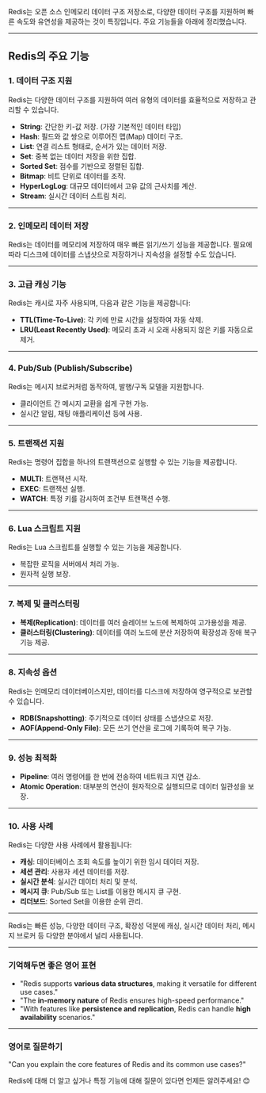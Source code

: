 Redis는 오픈 소스 인메모리 데이터 구조 저장소로, 다양한 데이터 구조를 지원하며 빠른 속도와 유연성을 제공하는 것이 특징입니다. 주요 기능들을 아래에 정리했습니다.

---

## Redis의 주요 기능

### 1. **데이터 구조 지원**
Redis는 다양한 데이터 구조를 지원하여 여러 유형의 데이터를 효율적으로 저장하고 관리할 수 있습니다.
- **String**: 간단한 키-값 저장. (가장 기본적인 데이터 타입)
- **Hash**: 필드와 값 쌍으로 이루어진 맵(Map) 데이터 구조.
- **List**: 연결 리스트 형태로, 순서가 있는 데이터 저장.
- **Set**: 중복 없는 데이터 저장을 위한 집합.
- **Sorted Set**: 점수를 기반으로 정렬된 집합.
- **Bitmap**: 비트 단위로 데이터를 조작.
- **HyperLogLog**: 대규모 데이터에서 고유 값의 근사치를 계산.
- **Stream**: 실시간 데이터 스트림 처리.

---

### 2. **인메모리 데이터 저장**
Redis는 데이터를 메모리에 저장하여 매우 빠른 읽기/쓰기 성능을 제공합니다. 필요에 따라 디스크에 데이터를 스냅샷으로 저장하거나 지속성을 설정할 수도 있습니다.

---

### 3. **고급 캐싱 기능**
Redis는 캐시로 자주 사용되며, 다음과 같은 기능을 제공합니다:
- **TTL(Time-To-Live)**: 각 키에 만료 시간을 설정하여 자동 삭제.
- **LRU(Least Recently Used)**: 메모리 초과 시 오래 사용되지 않은 키를 자동으로 제거.

---

### 4. **Pub/Sub (Publish/Subscribe)**
Redis는 메시지 브로커처럼 동작하여, 발행/구독 모델을 지원합니다.
- 클라이언트 간 메시지 교환을 쉽게 구현 가능.
- 실시간 알림, 채팅 애플리케이션 등에 사용.

---

### 5. **트랜잭션 지원**
Redis는 명령어 집합을 하나의 트랜잭션으로 실행할 수 있는 기능을 제공합니다.
- **MULTI**: 트랜잭션 시작.
- **EXEC**: 트랜잭션 실행.
- **WATCH**: 특정 키를 감시하여 조건부 트랜잭션 수행.

---

### 6. **Lua 스크립트 지원**
Redis는 Lua 스크립트를 실행할 수 있는 기능을 제공합니다.
- 복잡한 로직을 서버에서 처리 가능.
- 원자적 실행 보장.

---

### 7. **복제 및 클러스터링**
- **복제(Replication)**: 데이터를 여러 슬레이브 노드에 복제하여 고가용성을 제공.
- **클러스터링(Clustering)**: 데이터를 여러 노드에 분산 저장하여 확장성과 장애 복구 기능 제공.

---

### 8. **지속성 옵션**
Redis는 인메모리 데이터베이스지만, 데이터를 디스크에 저장하여 영구적으로 보관할 수 있습니다.
- **RDB(Snapshotting)**: 주기적으로 데이터 상태를 스냅샷으로 저장.
- **AOF(Append-Only File)**: 모든 쓰기 연산을 로그에 기록하여 복구 가능.

---

### 9. **성능 최적화**
- **Pipeline**: 여러 명령어를 한 번에 전송하여 네트워크 지연 감소.
- **Atomic Operation**: 대부분의 연산이 원자적으로 실행되므로 데이터 일관성을 보장.

---

### 10. **사용 사례**
Redis는 다양한 사용 사례에서 활용됩니다:
- **캐싱**: 데이터베이스 조회 속도를 높이기 위한 임시 데이터 저장.
- **세션 관리**: 사용자 세션 데이터를 저장.
- **실시간 분석**: 실시간 데이터 처리 및 분석.
- **메시지 큐**: Pub/Sub 또는 List를 이용한 메시지 큐 구현.
- **리더보드**: Sorted Set을 이용한 순위 관리.

---

Redis는 빠른 성능, 다양한 데이터 구조, 확장성 덕분에 캐싱, 실시간 데이터 처리, 메시지 브로커 등 다양한 분야에서 널리 사용됩니다.

---

### 기억해두면 좋은 영어 표현
- "Redis supports **various data structures**, making it versatile for different use cases."
- "The **in-memory nature** of Redis ensures high-speed performance."
- "With features like **persistence and replication**, Redis can handle **high availability** scenarios."

---

### 영어로 질문하기
"Can you explain the core features of Redis and its common use cases?"

Redis에 대해 더 알고 싶거나 특정 기능에 대해 질문이 있다면 언제든 알려주세요! 😊